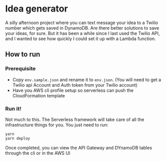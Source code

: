 # Idea generator

A silly afternoon project where you can text message your idea to a Twilio number which gets saved in DynamoDB. Are there better solutions to save your ideas, for sure. But it has been a while since I last used the Twilio API, and I wanted to see how quickly I could set it up with a Lambda function.

## How to run

### Prerequisite
- Copy `env.sample.json` and rename it to `env.json`. (You will need to get a  Twilio api Account and Auth token from your Twilio account)
- Have you AWS cli profile setup so serverless can push the CloudFormation template

### Run it!

Not much to this. The Serverless framework will take care of all the infrastructure things for you. You just need to run:

```angular2html
yarn
yarn deploy
```

Once completed, you can view the API Gateway and DYnamoDB tables through the cli or in the AWS UI